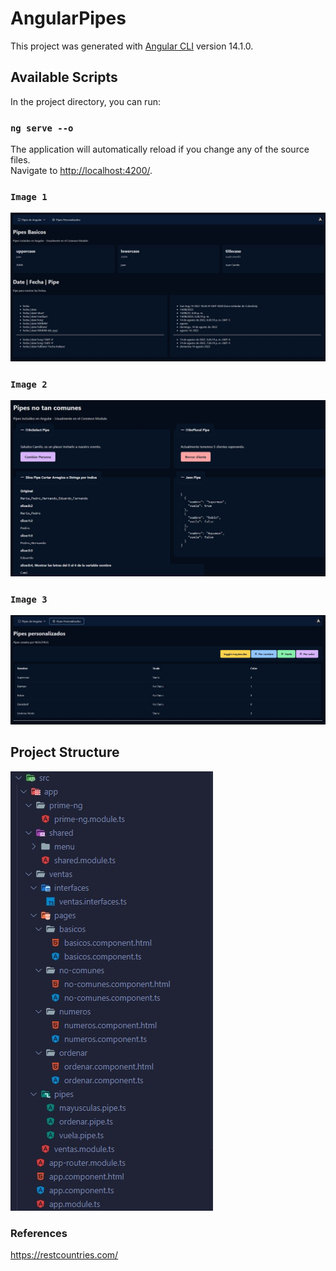 # AngularPipes

This project was generated with [Angular CLI](https://github.com/angular/angular-cli) version 14.1.0.

## Available Scripts
In the project directory, you can run:

### `ng serve --o`
The application will automatically reload if you change any of the source files.\
Navigate to [http://localhost:4200/](http://localhost:4200/).

### `Image 1`
![alt tag](https://github.com/juancr5/Aplicaciones-Angular/blob/main/images/05%20Pipes%20Basicos.jpg)

### `Image 2`
![alt tag](https://github.com/juancr5/Aplicaciones-Angular/blob/main/images/05%20Pipes%20No%20tan%20comunes.jpg)

### `Image 3`
![alt tag](https://github.com/juancr5/Aplicaciones-Angular/blob/main/images/05%20Pipes%20Personalizados.jpg)

## Project Structure
![alt tag](https://github.com/juancr5/Aplicaciones-Angular/blob/main/images/05%20Project%20Structure.jpg)

### References
https://restcountries.com/
